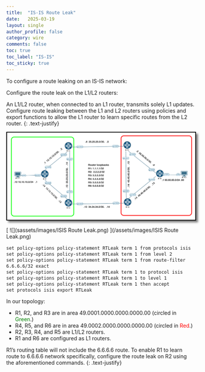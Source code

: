 ```yaml
---
title:  "IS-IS Route Leak"
date:   2025-03-19
layout: single
author_profile: false
category: wire
comments: false
toc: true
toc_label: "IS-IS"
toc_sticky: true
---
```


To configure a route leaking on an IS-IS network:

Configure the route leak on the L1/L2 routers:

An L1/L2 router, when connected to an L1 router, transmits solely L1 updates. Configure route leaking between the L1 and L2 routers using policies and export functions to allow the L1 router to learn specific routes from the L2 router.
{: .text-justify}

<img src="/assets/images/ISIS Route Leak.png" alt="ISIS topology" style="border: 2px solid black; box-shadow: 5px 5px 5px rgba(0, 0, 0, 0.5);"> 

[ ![](sassets/images/ISIS Route Leak.png) ](/assets/images/ISIS Route Leak.png)

```
set policy-options policy-statement RTLeak term 1 from protocols isis
set policy-options policy-statement RTLeak term 1 from level 2
set policy-options policy-statement RTLeak term 1 from route-filter 6.6.6.6/32 exact
set policy-options policy-statement RTLeak term 1 to protocol isis
set policy-options policy-statement RTLeak term 1 to level 1
set policy-options policy-statement RTLeak term 1 then accept
set protocols isis export RTLeak
```

In our topology:
- R1, R2, and R3 are in area 49.0001.0000.0000.0000.00 (circled in <span style="color:green">Green</span>.)
- R4, R5, and R6 are in area 49.0002.0000.0000.0000.00 (circled in <span style="color:Red">Red</span>.)
- R2, R3, R4, and R5 are L1/L2 routers.
- R1 and R6 are configured as L1 routers.

R1’s routing table will not include the 6.6.6.6 route. To enable R1 to learn route to 6.6.6.6 network specifically, configure the route leak on R2 using the aforementioned commands.
{: .text-justify}